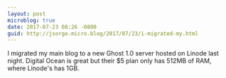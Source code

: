 ```yaml
---
layout: post
microblog: true
date: 2017-07-23 08:26 -0800
guid: http://jsorge.micro.blog/2017/07/23/i-migrated-my.html
---
```

I migrated my main blog to a new Ghost 1.0 server hosted on Linode last night. Digital Ocean is great but their $5 plan only has 512MB of RAM, where Linode's has 1GB.
